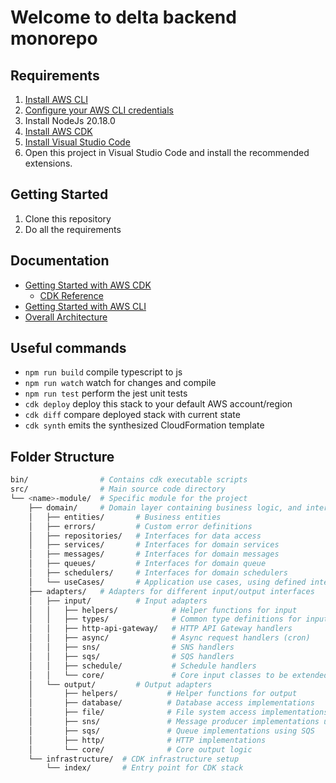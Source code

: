 # Welcome to delta backend monorepo

## Requirements

1. [Install AWS CLI](https://docs.aws.amazon.com/cli/latest/userguide/getting-started-install.html)
2. [Configure your AWS CLI credentials](https://docs.aws.amazon.com/cli/latest/userguide/cli-configure-sso.html)
3. Install NodeJs 20.18.0
4. [Install AWS CDK](https://docs.aws.amazon.com/cdk/v2/guide/getting_started.html)
5. [Install Visual Studio Code](https://code.visualstudio.com/)
6. Open this project in Visual Studio Code and install the recommended extensions.

## Getting Started

1. Clone this repository
2. Do all the requirements

## Documentation

- [Getting Started with AWS CDK](https://docs.aws.amazon.com/cdk/v2/guide/home.html)
  - [CDK Reference](https://docs.aws.amazon.com/cdk/api/v2/docs/aws-construct-library.html)
- [Getting Started with AWS CLI](https://docs.aws.amazon.com/cli/latest/userguide/cli-chap-welcome.html)
- [Overall Architecture](https://excalidraw.com/#room=7d48cdcfbb084fdc1c67,HP7Ftq5iio-hqxUzn4eC_A)

## Useful commands

- `npm run build` compile typescript to js
- `npm run watch` watch for changes and compile
- `npm run test` perform the jest unit tests
- `cdk deploy` deploy this stack to your default AWS account/region
- `cdk diff` compare deployed stack with current state
- `cdk synth` emits the synthesized CloudFormation template

## Folder Structure

```bash
bin/                # Contains cdk executable scripts
src/                # Main source code directory
└── <name>-module/  # Specific module for the project
    ├── domain/     # Domain layer containing business logic, and interfaces
    │   ├── entities/       # Business entities
    │   ├── errors/         # Custom error definitions
    │   ├── repositories/   # Interfaces for data access
    │   ├── services/       # Interfaces for domain services
    │   ├── messages/       # Interfaces for domain messages
    │   ├── queues/         # Interfaces for domain queue
    │   ├── schedulers/     # Interfaces for domain schedulers
    │   └── useCases/       # Application use cases, using defined interfaces
    ├── adapters/   # Adapters for different input/output interfaces
    │   ├── input/          # Input adapters
    │   │   ├── helpers/            # Helper functions for input
    │   │   ├── types/              # Common type definitions for input
    │   │   ├── http-api-gateway/   # HTTP API Gateway handlers
    │   │   ├── async/              # Async request handlers (cron)
    │   │   ├── sns/                # SNS handlers
    │   │   ├── sqs/                # SQS handlers
    │   │   ├── schedule/           # Schedule handlers
    │   │   └── core/               # Core input classes to be extended
    │   └── output/         # Output adapters
    │       ├── helpers/           # Helper functions for output
    │       ├── database/          # Database access implementations
    │       ├── file/              # File system access implementations
    │       ├── sns/               # Message producer implementations using SNS
    │       ├── sqs/               # Queue implementations using SQS
    │       ├── http/              # HTTP implementations
    │       └── core/              # Core output logic
    └── infrastructure/  # CDK infrastructure setup
        └── index/       # Entry point for CDK stack
```

